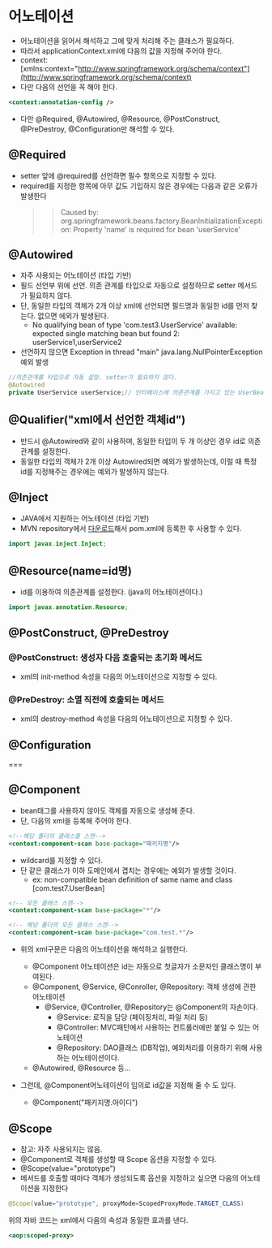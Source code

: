 # 어노테이션

- 어노테이션을 읽어서 해석하고 그에 맞게 처리해 주는 클래스가 필요하다.
- 따라서 applicationContext.xml에 다음의 값을 지정해 주어야 한다.
- context: [xmlns:context="http://www.springframework.org/schema/context"](http://www.springframework.org/schema/context)
- 다만 다음의 선언을 꼭 해야 한다.

```xml
<context:annotation-config />
```

- 다만 @Required, @Autowired, @Resource, @PostConstruct, @PreDestroy, @Configuration만 해석할 수 있다.

## @Required

- setter 앞에 @required를 선언하면 필수 항목으로 지정할 수 있다.
- required를 지정한 항목에 아무 값도 기입하지 않은 경우에는 다음과 같은 오류가 발생한다
  > > Caused by: org.springframework.beans.factory.BeanInitializationException: Property 'name' is required for bean 'userService'

## @Autowired

- 자주 사용되는 어노테이션 (타입 기반)
- 필드 선언부 위에 선언. 의존 관계를 타입으로 자동으로 설정하므로 setter 메서드가 필요하지 않다.
- 단, 동일한 타입의 객체가 2개 이상 xml에 선언되면 필드명과 동일한 id를 먼저 찾는다. 없으면 에외가 발생된다.
  - No qualifying bean of type 'com.test3.UserService' available: expected single matching bean but found 2: userService1,userService2
- 선언하지 않으면 Exception in thread "main" java.lang.NullPointerException 예외 발생

```java
//의존관계를 타입으로 자동 설정. setter가 필요하지 않다.
@Autowired
private UserService userService;// 인터페이스에 의존관계를 가지고 있는 UserBean
```

## @Qualifier("xml에서 선언한 객체id")

- 반드시 @Autowired와 같이 사용하며, 동일한 타입이 두 개 이상인 경우 id로 의존관계를 설정한다.
- 동일한 타입의 객체가 2개 이상 Autowired되면 예외가 발생하는데, 이럴 때 특정 id를 지정해주는 경우에는 예외가 발생하지 않는다.

## @Inject

- JAVA에서 지원하는 어노테이션 (타입 기반)
- MVN repository에서 [다운로드](https://mvnrepository.com/artifact/javax.inject/javax.inject/1)해서 pom.xml에 등록한 후 사용할 수 있다.

```java
import javax.inject.Inject;
```

## @Resource(name=id명)

- id를 이용하여 의존관계를 설정한다. (java의 어노테이션이다.)

```java
import javax.annotation.Resource;
```

## @PostConstruct, @PreDestroy

### @PostConstruct: 생성자 다음 호출되는 초기화 메서드

- xml의 init-method 속성을 다음의 어노테이션으로 지정할 수 있다.

### @PreDestroy: 소멸 직전에 호출되는 메서드

- xml의 destroy-method 속성을 다음의 어노테이션으로 지정할 수 있다.

## @Configuration

===

## @Component

- bean태그를 사용하지 않아도 객체를 자동으로 생성해 준다.
- 단, 다음의 xml을 등록해 주어야 한다.

```xml
<!--해당 폴더의 클래스를 스캔-->
<context:component-scan base-package="패키지명"/>
```

- wildcard를 지정할 수 있다.
- 단 같은 클래스가 이하 도메인에서 겹치는 경우에는 예외가 발생할 것이다.
  - ex: non-compatible bean definition of same name and class [com.test7.UserBean]

```xml
<!-- 모든 클래스 스캔-->
<context:component-scan base-package="*"/>
```

```xml
<!-- 해당 폴더의 모든 클래스 스캔-->
<context:component-scan base-package="com.test.*"/>
```

- 위의 xml구문은 다음의 어노테이션을 해석하고 실행한다.

  - @Component 어노테이션은 id는 자동으로 첫글자가 소문자인 클래스명이 부여된다.
  - @Component, @Service, @Conroller, @Repository: 객체 생성에 관한 어노테이션
    - @Service, @Controller, @Repository는 @Component의 자손이다.
      - @Service: 로직을 담당 (페이징처리, 파일 처리 등)
      - @Controller: MVC패턴에서 사용하는 컨트롤러에만 붙일 수 있는 어노테이션
      - @Repository: DAO클래스 (DB작업), 예외처리를 이용하기 위해 사용하는 어노테이션이다.
  - @Autowired, @Resource 등...

- 그런데, @Component어노테이션이 임의로 id값을 지정해 줄 수 도 있다.
  - @Component("패키지명.아이디")

## @Scope

- 참고: 자주 사용되지는 않음.
- @Component로 객체를 생성할 때 Scope 옵션을 지정할 수 있다.
- @Scope(value="prototype")
- 메서드를 호출할 때마다 객체가 생성되도록 옵션을 지정하고 싶으면 다음의 어노테이션을 지정한다

```java
@Scope(value="prototype", proxyMode=ScopedProxyMode.TARGET_CLASS)
```

위의 자바 코드는 xml에서 다음의 속성과 동일한 효과를 낸다.

```xml
<aop:scoped-proxy>
```
